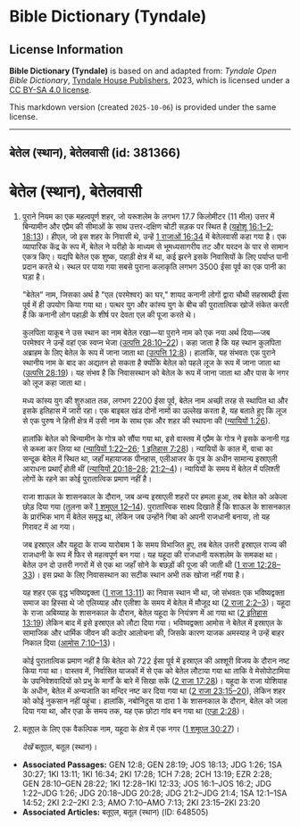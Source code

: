 # Bible Dictionary (Tyndale)

## License Information

**Bible Dictionary (Tyndale)** is based on and adapted from: _Tyndale Open Bible Dictionary_, [Tyndale House Publishers](https://tyndaleopenresources.com/), 2023, which is licensed under a [CC BY-SA 4.0 license](https://creativecommons.org/licenses/by-sa/4.0/legalcode.en).

This markdown version (created `2025-10-06`) is provided under the same license.



--------------------------------

## बेतेल (स्थान), बेतेलवासी (id: 381366)

बेतेल (स्थान), बेतेलवासी
========================

1. पुराने नियम का एक महत्वपूर्ण शहर, जो यरूशलेम के लगभग 17\.7 किलोमीटर (11 मील) उत्तर में बिन्यामीन और एप्रैम की सीमाओं के साथ उत्तर\-दक्षिण चोटी सड़क पर स्थित है ([यहोशू 16:1–2](https://ref.ly/Josh16:1-Josh16:2); [18:13](https://ref.ly/Josh18:13))। हीएल, जो इस शहर के निवासी थे, उन्हें [1 राजाओं 16:34](https://ref.ly/1Kgs16:34) में बेतेलवासी कहा गया है। एक व्यापारिक केंद्र के रूप में, बेतेल ने यरीहो के माध्यम से भूमध्यसागरीय तट और यरदन के पार से सामान एकत्र किए। यद्यपि बेतेल एक शुष्क, पहाड़ी क्षेत्र में था, कई झरने इसके निवासियों के लिए पर्याप्त पानी प्रदान करते थे। स्थल पर पाया गया सबसे पुराना कलाकृति लगभग 3500 ईसा पूर्व का एक पानी का घड़ा है।

    "बेतेल" नाम, जिसका अर्थ है "एल (परमेश्वर) का घर," शायद कनानी लोगों द्वारा चौथी सहस्राब्दी ईसा पूर्व में ही उपयोग किया गया था। पत्थर युग और कांस्य युग के बीच की पुरातात्विक खोजें संकेत करती हैं कि कनानी लोग पहाड़ी के शीर्ष पर देवता एल की पूजा करते थे।

    कुलपिता याकूब ने उस स्थान का नाम बेतेल रखा—या पुराने नाम को एक नया अर्थ दिया—जब परमेश्वर ने उन्हें वहां एक स्वप्न भेजा ([उत्पत्ति 28:10–22](https://ref.ly/Gen28:10-Gen28:22))। कहा जाता है कि यह स्थान कुलपिता अब्राहम के लिए बेतेल के रूप में जाना जाता था ([उत्पत्ति 12:8](https://ref.ly/Gen12:8))। हालांकि, यह संभवतः एक पुराने स्थानीय नाम के बाद का अद्यतन हो सकता है क्योंकि बेतेल को पहले लूज के रूप में जाना जाता था ([उत्पत्ति 28:19](https://ref.ly/Gen28:19))। यह संभव है कि निवासस्थान को बेतेल के रूप में जाना जाता था और पास के नगर को लूज कहा जाता था।

    मध्य कांस्य युग की शुरुआत तक, लगभग 2200 ईसा पूर्व, बेतेल नाम अच्छी तरह से स्थापित था और इसके इतिहास में जारी रहा। एक बाइबल खंड दोनों नामों का उल्लेख करता है, यह बताते हुए कि लूज से एक पुरुष ने हित्ती क्षेत्र में उसी नाम के साथ एक और शहर की स्थापना की ([न्यायियों 1:26](https://ref.ly/Judg1:26)).

    हालांकि बेतेल को बिन्यामीन के गोत्र को सौंपा गया था, इसे वास्तव में एप्रैम के गोत्र ने इसके कनानी गढ़ से कब्जा कर लिया था ([न्यायियों 1:22–26](https://ref.ly/Judg1:22-Judg1:26); [1 इतिहास 7:28](https://ref.ly/1Chr7:28))। न्यायियों के काल में, वाचा का सन्दूक बेतेल में स्थित था, जहाँ महायाजक पीनहास, एलीआजर के पुत्र के अधीन सामान्य इस्राएली आराधना प्रथाएँ होती थीं ([न्यायियों 20:18–28](https://ref.ly/Judg20:18-Judg20:28); [21:2–4](https://ref.ly/Judg21:2-Judg21:4))। न्यायियों के समय में बेतेल में पलिश्ती लोगों के रहने का कोई पुरातात्विक प्रमाण नहीं है।

    राजा शाऊल के शासनकाल के दौरान, जब अन्य इस्राएली शहरों पर हमला हुआ, तब बेतेल को अकेला छोड़ दिया गया (तुलना करें [1 शमूएल 12–14](https://ref.ly/1Sam12:1-1Sam14:52)). पुरातात्त्विक साक्ष्य दिखाते हैं कि शाऊल के शासनकाल के प्रारंभिक भाग में बेतेल समृद्ध था, लेकिन जब उन्होंने गिबा को अपनी राजधानी बनाया, तो यह गिरावट में आ गया।

    जब इस्राएल और यहूदा के राज्य यारोबाम 1 के समय विभाजित हुए, तब बेतेल उत्तरी इस्राएल राज्य की राजधानी के रूप में फिर से महत्वपूर्ण बन गया। यह यहूदा की राजधानी यरूशलेम के समकक्ष था। बेतेल उन दो उत्तरी नगरों में से एक था जहाँ सोने के बछड़ों की पूजा की जाती थी ([1 राजा 12:28–33](https://ref.ly/1Kgs12:28-1Kgs12:33))। इस प्रथा के लिए निवासस्थान का सटीक स्थान अभी तक खोजा नहीं गया है।

    यह शहर एक वृद्ध भविष्यद्वक्ता ([1 राजा 13:11](https://ref.ly/1Kgs13:11)) का निवास स्थान भी था, जो संभवतः एक भविष्यद्वक्ता समाज का हिस्सा थे जो एलिय्याह और एलीशा के समय में बेतेल में मौजूद था ([2 राजा 2:2–3](https://ref.ly/2Kgs2:2-2Kgs2:3))। यहूदा के राजा अबिय्याह के शासनकाल के दौरान, बेतेल यहूदा के नियंत्रण में आ गया था ([2 इतिहास 13:19](https://ref.ly/2Chr13:19)) लेकिन बाद में इसे इस्राएल को लौटा दिया गया। भविष्यद्वक्ता आमोस ने बेतेल में इस्राएल के सामाजिक और धार्मिक जीवन की कठोर आलोचना की, जिसके कारण याजक अमस्याह ने उन्हें बाहर निकाल दिया ([आमोस 7:10–13](https://ref.ly/Amos7:10-Amos7:13))।

    कोई पुरातात्विक प्रमाण नहीं है कि बेतेल को 722 ईसा पूर्व में इस्राएल की अश्शूरी विजय के दौरान नष्ट किया गया था। वास्तव में, निर्वासित याजकों में से एक को बेतेल लौटाया गया था ताकि वे मेसोपोटामिया के उपनिवेशवादियों को प्रभु के मार्गों के बारे में सिखा सकें ([2 राजा 17:28](https://ref.ly/2Kgs17:28))। यहूदा के राजा योशियाह के अधीन, बेतेल में अन्यजाति का मन्दिर नष्ट कर दिया गया था ([2 राजा 23:15–20](https://ref.ly/2Kgs23:15-2Kgs23:20)), लेकिन शहर को कोई नुकसान नहीं पहुंचा। हालांकि, नबोनिदुस या दारा 1 के शासनकाल के दौरान, बेतेल को जला दिया गया था, और एज्रा के समय तक, यह एक छोटा गांव बन गया था ([एज्रा 2:28](https://ref.ly/Ezra2:28))।

2. बतूएल के लिए एक वैकल्पिक नाम, यहूदा के क्षेत्र में एक नगर ([1 शमूएल 30:27](https://ref.ly/1Sam30:27))।

    *देखें* बतूएल, बतूल (स्थान)।

* **Associated Passages:** GEN 12:8; GEN 28:19; JOS 18:13; JDG 1:26; 1SA 30:27; 1KI 13:11; 1KI 16:34; 2KI 17:28; 1CH 7:28; 2CH 13:19; EZR 2:28; GEN 28:10–GEN 28:22; 1KI 12:28–1KI 12:33; JOS 16:1–JOS 16:2; JDG 1:22–JDG 1:26; JDG 20:18–JDG 20:28; JDG 21:2–JDG 21:4; 1SA 12:1–1SA 14:52; 2KI 2:2–2KI 2:3; AMO 7:10–AMO 7:13; 2KI 23:15–2KI 23:20
* **Associated Articles:** बतूएल, बतूल (स्थान) (ID: 648505)


